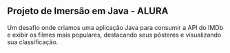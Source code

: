 ## Projeto de Imersão em Java - ALURA

Um desafio onde criamos uma aplicação Java para consumir a API do IMDb e exibir os filmes mais populares, destacando seus pôsteres e visualizando sua classificação.    
